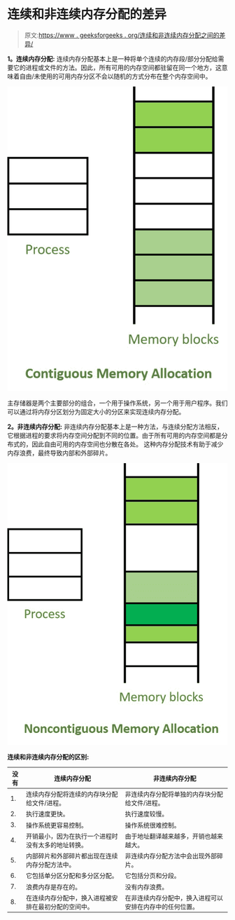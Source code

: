 # 连续和非连续内存分配的差异

> 原文:[https://www . geeksforgeeks . org/连续和非连续内存分配之间的差异/](https://www.geeksforgeeks.org/difference-between-contiguous-and-noncontiguous-memory-allocation/)

**1。连续内存分配:**
连续内存分配基本上是一种将单个连续的内存段/部分分配给需要它的进程或文件的方法。因此，所有可用的内存空间都驻留在同一个地方，这意味着自由/未使用的可用内存分区不会以随机的方式分布在整个内存空间中。

![](img/6fbdefd1e599fa6645c3a12b9600fe06.png)

主存储器是两个主要部分的组合，一个用于操作系统，另一个用于用户程序。我们可以通过将内存分区划分为固定大小的分区来实现连续内存分配。

**2。非连续内存分配:**
非连续内存分配基本上是一种方法，与连续分配方法相反，它根据进程的要求将内存空间分配到不同的位置。由于所有可用的内存空间都是分布式的，因此自由可用的内存空间也分散在各处。
这种内存分配技术有助于减少内存浪费，最终导致内部和外部碎片。

![](img/912c10f5cb6af3a60f392465d1d16c53.png)

**连续和非连续内存分配的区别:**

| 没有 | 连续内存分配 | 非连续内存分配 |
| --- | --- | --- |
| 1. | 连续内存分配将连续的内存块分配给文件/进程。 | 非连续内存分配将单独的内存块分配给文件/进程。 |
| 2. | 执行速度更快。 | 执行速度较慢。 |
| 3. | 操作系统更容易控制。 | 操作系统很难控制。 |
| 4. | 开销最小，因为在执行一个进程时没有太多的地址转换。 | 由于地址翻译越来越多，开销也越来越大。 |
| 5. | 内部碎片和外部碎片都出现在连续内存分配方法中。 | 非连续内存分配方法中会出现外部碎片。 |
| 6. | 它包括单分区分配和多分区分配。 | 它包括分页和分段。 |
| 7. | 浪费内存是存在的。 | 没有内存浪费。 |
| 8. | 在连续内存分配中，换入进程被安排在最初分配的空间中。 | 在非连续内存分配中，换入进程可以安排在内存中的任何位置。 |